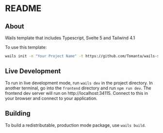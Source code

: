 # README

## About

Wails template that includes Typescript, Svelte 5 and Tailwind 4.1

To use this template:

```bash
wails init -n "Your Project Name" -t https://github.com/Tomanta/wails-svelte5-tailwind4
```

## Live Development

To run in live development mode, run `wails dev` in the project directory. In another terminal, go into the `frontend`
directory and run `npm run dev`. The frontend dev server will run on http://localhost:34115. Connect to this in your
browser and connect to your application.

## Building

To build a redistributable, production mode package, use `wails build`.

